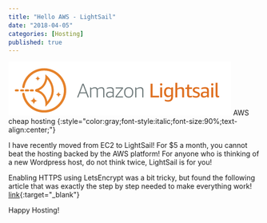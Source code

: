 ```yaml
---
title: "Hello AWS - LightSail"
date: "2018-04-05"
categories: [Hosting]
published: true
---
```

![](images/LightSail.png)
AWS cheap hosting
{:style="color:gray;font-style:italic;font-size:90%;text-align:center;"}

I have recently moved from EC2 to LightSail! For $5 a month, you cannot beat the hosting backed by the AWS platform! For anyone who is thinking of a new Wordpress host, do not think twice, LightSail is for you!

Enabling HTTPS using LetsEncrypt was a bit tricky, but found the following article that was exactly the step by step needed to make everything work! 
[link](https://metablogue.com/enable-lets-encrypt-ssl-aws-lightsail/){:target="_blank"}

Happy Hosting!
